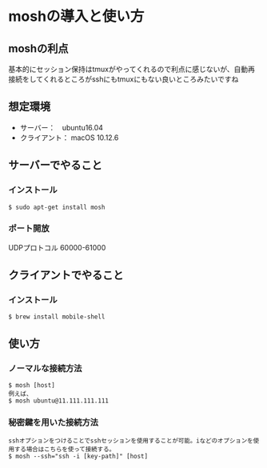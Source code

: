 # moshの導入と使い方  
## moshの利点  
基本的にセッション保持はtmuxがやってくれるので利点に感じないが、自動再接続をしてくれるところがsshにもtmuxにもない良いところみたいですね  

## 想定環境  
- サーバー：　ubuntu16.04  
- クライアント： macOS 10.12.6

## サーバーでやること  
### インストール  
```
$ sudo apt-get install mosh 
```
### ポート開放  
UDPプロトコル 60000-61000  

## クライアントでやること  
### インストール  
```
$ brew install mobile-shell
```

## 使い方  
### ノーマルな接続方法   
```
$ mosh [host]
例えば、
$ mosh ubuntu@11.111.111.111  
```

### 秘密鍵を用いた接続方法  
```
sshオプションをつけることでsshセッションを使用することが可能。iなどのオプションを使用する場合はこちらを使って接続する。  
$ mosh --ssh="ssh -i [key-path]" [host]
```

